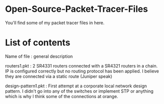 # Open-Source-Packet-Tracer-Files

You'll find some of my packet tracer files in here.

# List of contents

Name of file : general description

routers1.pkt : 2 SR4331 routers connected with a SR4321 routers in a chain. IP is configured correctly but no routing protocol has been applied. I believe they are connected via a static route (Juniper speak)

design-pattern1.pkt : First attempt at a corporate local network design pattern. I didn't go into any of the switches or implement STP or anything which is why I think some of the connections at orange. 
